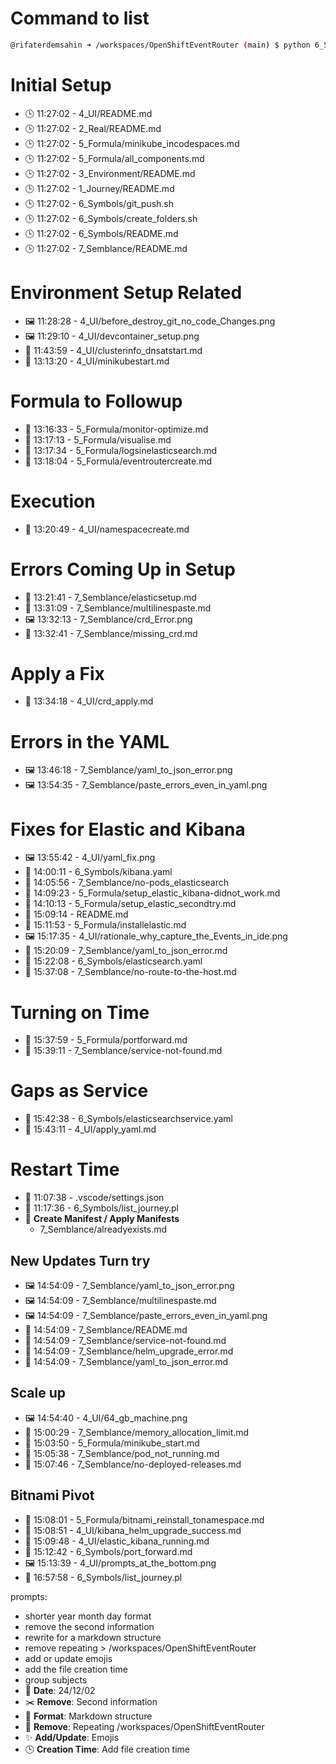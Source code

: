 # Command to list
```sh
@rifaterdemsahin ➜ /workspaces/OpenShiftEventRouter (main) $ python 6_Symbols/list_journey.pl
```

# Initial Setup
- 🕒 11:27:02 - 4_UI/README.md
- 🕒 11:27:02 - 2_Real/README.md
- 🕒 11:27:02 - 5_Formula/minikube_incodespaces.md
- 🕒 11:27:02 - 5_Formula/all_components.md
- 🕒 11:27:02 - 3_Environment/README.md
- 🕒 11:27:02 - 1_Journey/README.md
- 🕒 11:27:02 - 6_Symbols/git_push.sh
- 🕒 11:27:02 - 6_Symbols/create_folders.sh
- 🕒 11:27:02 - 6_Symbols/README.md
- 🕒 11:27:02 - 7_Semblance/README.md

# Environment Setup Related
- 🖼️ 11:28:28 - 4_UI/before_destroy_git_no_code_Changes.png
- 🖼️ 11:29:10 - 4_UI/devcontainer_setup.png
- 📝 11:43:59 - 4_UI/clusterinfo_dnsatstart.md
- 📝 13:13:20 - 4_UI/minikubestart.md

# Formula to Followup
- 📝 13:16:33 - 5_Formula/monitor-optimize.md
- 📝 13:17:13 - 5_Formula/visualise.md
- 📝 13:17:34 - 5_Formula/logsinelasticsearch.md
- 📝 13:18:04 - 5_Formula/eventroutercreate.md

# Execution
- 📝 13:20:49 - 4_UI/namespacecreate.md

# Errors Coming Up in Setup
- 📝 13:21:41 - 7_Semblance/elasticsetup.md
- 📝 13:31:09 - 7_Semblance/multilinespaste.md
- 🖼️ 13:32:13 - 7_Semblance/crd_Error.png
- 📝 13:32:41 - 7_Semblance/missing_crd.md

# Apply a Fix
- 📝 13:34:18 - 4_UI/crd_apply.md

# Errors in the YAML
- 🖼️ 13:46:18 - 7_Semblance/yaml_to_json_error.png
- 🖼️ 13:54:35 - 7_Semblance/paste_errors_even_in_yaml.png

# Fixes for Elastic and Kibana
- 🖼️ 13:55:42 - 4_UI/yaml_fix.png
- 📝 14:00:11 - 6_Symbols/kibana.yaml
- 📝 14:05:56 - 7_Semblance/no-pods_elasticsearch
- 📝 14:09:23 - 5_Formula/setup_elastic_kibana-didnot_work.md
- 📝 14:10:13 - 5_Formula/setup_elastic_secondtry.md
- 📝 15:09:14 - README.md
- 📝 15:11:53 - 5_Formula/installelastic.md
- 🖼️ 15:17:35 - 4_UI/rationale_why_capture_the_Events_in_ide.png
- 📝 15:20:09 - 7_Semblance/yaml_to_json_error.md
- 📝 15:22:08 - 6_Symbols/elasticsearch.yaml
- 📝 15:37:08 - 7_Semblance/no-route-to-the-host.md

# Turning on Time
- 📝 15:37:59 - 5_Formula/portforward.md
- 📝 15:39:11 - 7_Semblance/service-not-found.md

# Gaps as Service
- 📝 15:42:38 - 6_Symbols/elasticsearchservice.yaml
- 📝 15:43:11 - 4_UI/apply_yaml.md

# Restart Time
- 📝 11:07:38 - .vscode/settings.json
- 📝 11:17:36 - 6_Symbols/list_journey.pl
- 📝 **Create Manifest / Apply Manifests**
    - 7_Semblance/alreadyexists.md

## New Updates Turn try
- 🖼️ 14:54:09 - 7_Semblance/yaml_to_json_error.png
- 🖼️ 14:54:09 - 7_Semblance/multilinespaste.md
- 🖼️ 14:54:09 - 7_Semblance/paste_errors_even_in_yaml.png
- 📝 14:54:09 - 7_Semblance/README.md
- 📝 14:54:09 - 7_Semblance/service-not-found.md
- 📝 14:54:09 - 7_Semblance/helm_upgrade_error.md
- 📝 14:54:09 - 7_Semblance/yaml_to_json_error.md

## Scale up
- 🖼️ 14:54:40 - 4_UI/64_gb_machine.png
- 📝 15:00:29 - 7_Semblance/memory_allocation_limit.md
- 📝 15:03:50 - 5_Formula/minikube_start.md
- 📝 15:05:38 - 7_Semblance/pod_not_running.md
- 📝 15:07:46 - 7_Semblance/no-deployed-releases.md
## Bitnami Pivot
- 📝 15:08:01 - 5_Formula/bitnami_reinstall_tonamespace.md
- 📝 15:08:51 - 4_UI/kibana_helm_upgrade_success.md
- 📝 15:09:48 - 4_UI/elastic_kibana_running.md
- 📝 15:12:42 - 6_Symbols/port_forward.md
- 🖼️ 15:13:39 - 4_UI/prompts_at_the_bottom.png
- 📝 16:57:58 - 6_Symbols/list_journey.pl

prompts:
- shorter year month day format 
- remove the second information 
- rewrite for a markdown structure 
- remove repeating > /workspaces/OpenShiftEventRouter 
- add or update emojis 
- add the file creation time
- group subjects
- 📅 **Date**: 24/12/02
- ✂️ **Remove**: Second information
- 📝 **Format**: Markdown structure
- 🚫 **Remove**: Repeating /workspaces/OpenShiftEventRouter
- ✨ **Add/Update**: Emojis
- 🕒 **Creation Time**: Add file creation time